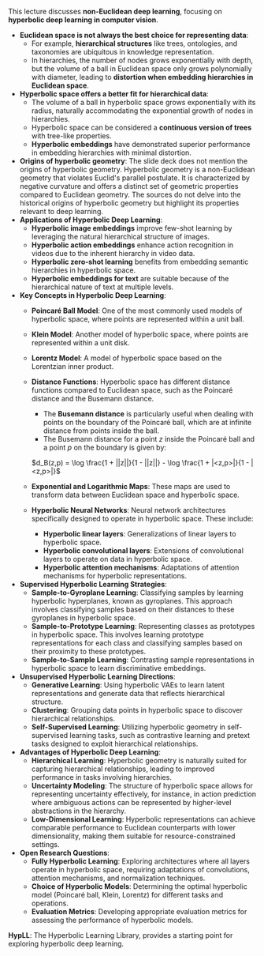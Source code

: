 This lecture discusses **non-Euclidean deep learning**, focusing on **hyperbolic deep learning in computer vision**.

- **Euclidean space is not always the best choice for representing data**:
    - For example, **hierarchical structures** like trees, ontologies, and taxonomies are ubiquitous in knowledge representation.
    - In hierarchies, the number of nodes grows exponentially with depth, but the volume of a ball in Euclidean space only grows polynomially with diameter, leading to **distortion when embedding hierarchies in Euclidean space**.
- **Hyperbolic space offers a better fit for hierarchical data**:
    - The volume of a ball in hyperbolic space grows exponentially with its radius, naturally accommodating the exponential growth of nodes in hierarchies.
    - Hyperbolic space can be considered a **continuous version of trees** with tree-like properties.
    - **Hyperbolic embeddings** have demonstrated superior performance in embedding hierarchies with minimal distortion.
- **Origins of hyperbolic geometry**: The slide deck does not mention the origins of hyperbolic geometry. Hyperbolic geometry is a non-Euclidean geometry that violates Euclid's parallel postulate. It is characterized by negative curvature and offers a distinct set of geometric properties compared to Euclidean geometry. The sources do not delve into the historical origins of hyperbolic geometry but highlight its properties relevant to deep learning.
- **Applications of Hyperbolic Deep Learning**:
    - **Hyperbolic image embeddings** improve few-shot learning by leveraging the natural hierarchical structure of images.
    - **Hyperbolic action embeddings** enhance action recognition in videos due to the inherent hierarchy in video data.
    - **Hyperbolic zero-shot learning** benefits from embedding semantic hierarchies in hyperbolic space.
    - **Hyperbolic embeddings for text** are suitable because of the hierarchical nature of text at multiple levels.
- **Key Concepts in Hyperbolic Deep Learning**:
    - **Poincaré Ball Model**: One of the most commonly used models of hyperbolic space, where points are represented within a unit ball.
        
    - **Klein Model**: Another model of hyperbolic space, where points are represented within a unit disk.
        
    - **Lorentz Model**: A model of hyperbolic space based on the Lorentzian inner product.
        
    - **Distance Functions**: Hyperbolic space has different distance functions compared to Euclidean space, such as the Poincaré distance and the Busemann distance.
        
        - The **Busemann distance** is particularly useful when dealing with points on the boundary of the Poincaré ball, which are at infinite distance from points inside the ball.
        - The Busemann distance for a point $z$ inside the Poincaré ball and a point $p$ on the boundary is given by:
        
        $d_B(z,p) = \log \frac{1 + ||z||}{1 - ||z||} - \log \frac{1 + |<z,p>|}{1 - |<z,p>|}$
        
    - **Exponential and Logarithmic Maps**: These maps are used to transform data between Euclidean space and hyperbolic space.
        
    - **Hyperbolic Neural Networks**: Neural network architectures specifically designed to operate in hyperbolic space. These include:
        
        - **Hyperbolic linear layers**: Generalizations of linear layers to hyperbolic space.
        - **Hyperbolic convolutional layers**: Extensions of convolutional layers to operate on data in hyperbolic space.
        - **Hyperbolic attention mechanisms**: Adaptations of attention mechanisms for hyperbolic representations.
- **Supervised Hyperbolic Learning Strategies**:
    - **Sample-to-Gyroplane Learning**: Classifying samples by learning hyperbolic hyperplanes, known as gyroplanes. This approach involves classifying samples based on their distances to these gyroplanes in hyperbolic space.
    - **Sample-to-Prototype Learning**: Representing classes as prototypes in hyperbolic space. This involves learning prototype representations for each class and classifying samples based on their proximity to these prototypes.
    - **Sample-to-Sample Learning**: Contrasting sample representations in hyperbolic space to learn discriminative embeddings.
- **Unsupervised Hyperbolic Learning Directions**:
    - **Generative Learning**: Using hyperbolic VAEs to learn latent representations and generate data that reflects hierarchical structure.
    - **Clustering**: Grouping data points in hyperbolic space to discover hierarchical relationships.
    - **Self-Supervised Learning**: Utilizing hyperbolic geometry in self-supervised learning tasks, such as contrastive learning and pretext tasks designed to exploit hierarchical relationships.
- **Advantages of Hyperbolic Deep Learning**:
    - **Hierarchical Learning**: Hyperbolic geometry is naturally suited for capturing hierarchical relationships, leading to improved performance in tasks involving hierarchies.
    - **Uncertainty Modeling**: The structure of hyperbolic space allows for representing uncertainty effectively, for instance, in action prediction where ambiguous actions can be represented by higher-level abstractions in the hierarchy.
    - **Low-Dimensional Learning**: Hyperbolic representations can achieve comparable performance to Euclidean counterparts with lower dimensionality, making them suitable for resource-constrained settings.
- **Open Research Questions**:
    - **Fully Hyperbolic Learning**: Exploring architectures where all layers operate in hyperbolic space, requiring adaptations of convolutions, attention mechanisms, and normalization techniques.
    - **Choice of Hyperbolic Models**: Determining the optimal hyperbolic model (Poincaré ball, Klein, Lorentz) for different tasks and operations.
    - **Evaluation Metrics**: Developing appropriate evaluation metrics for assessing the performance of hyperbolic models.

**HypLL**: The Hyperbolic Learning Library, provides a starting point for exploring hyperbolic deep learning.